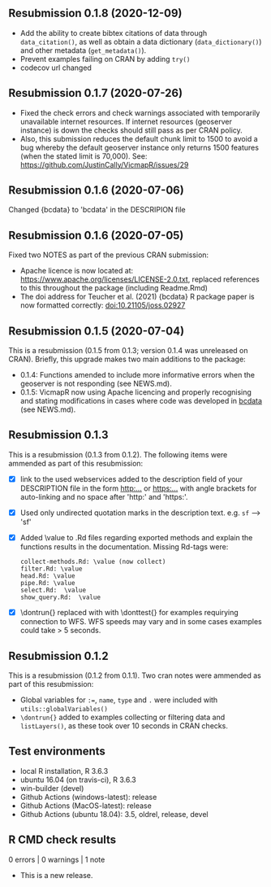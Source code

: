 ## Resubmission 0.1.8 (2020-12-09)  
+ Add the ability to create bibtex citations of data through `data_citation()`, as well as obtain a data dictionary (`data_dictionary()`) and other metadata (`get_metadata()`).  
+ Prevent examples failing on CRAN by adding `try()`  
+ codecov url changed

## Resubmission 0.1.7 (2020-07-26)  

+ Fixed the check errors and check warnings associated with temporarily unavailable internet resources. If internet resources (geoserver instance) is down the checks should still pass as per CRAN policy.   
+ Also, this submission reduces the default chunk limit to 1500 to avoid a bug whereby the default geoserver instance only returns 1500 features (when the stated limit is 70,000). See: https://github.com/JustinCally/VicmapR/issues/29  

## Resubmission 0.1.6 (2020-07-06)
Changed {bcdata} to 'bcdata' in the DESCRIPION file

## Resubmission 0.1.6 (2020-07-05)
Fixed two NOTES as part of the previous CRAN submission:  

+ Apache licence is now located at: https://www.apache.org/licenses/LICENSE-2.0.txt, replaced references to this throughout the package (including Readme.Rmd)   
+ The doi address for Teucher et al. (2021) {bcdata} R package paper is now formatted correctly: <doi:10.21105/joss.02927>   

## Resubmission 0.1.5  (2020-07-04)
This is a resubmission (0.1.5 from 0.1.3; version 0.1.4 was unreleased on CRAN). Briefly, this upgrade makes two main additions to the package:  

+ 0.1.4: Functions amended to include more informative errors when the geoserver is not responding (see NEWS.md).  
+ 0.1.5: VicmapR now using Apache licencing and properly recognising and stating modifications in cases where code was developed in [bcdata](https://github.com/bcgov/bcdata) (see NEWS.md).  

## Resubmission 0.1.3 
This is a resubmission (0.1.3 from 0.1.2). The following items were ammended as part of this resubmission:  

- [x] link to the used webservices added to the description field of your DESCRIPTION file in the form <http:...> or <https:...> with angle brackets for auto-linking and no space after 'http:' and 'https:'.

- [x] Used only undirected quotation marks in the description text. e.g. `sf` --> 'sf'

- [x] Added \value to .Rd files regarding exported methods and explain the functions results in the documentation. Missing Rd-tags were:

      collect-methods.Rd: \value (now collect)
      filter.Rd: \value
      head.Rd: \value
      pipe.Rd: \value
      select.Rd:  \value
      show_query.Rd:  \value

- [x] \dontrun{} replaced with with \donttest{} for examples requirying connection to WFS. WFS speeds may vary and in some cases examples could take > 5 seconds. 

## Resubmission 0.1.2 
This is a resubmission (0.1.2 from 0.1.1). Two cran notes were ammended as part of this resubmission:  

* Global variables for `:=`, `name`, `type` and `.` were included with `utils::globalVariables()`  
* `\dontrun{}` added to examples collecting or filtering data and `listLayers()`, as these took over 10 seconds in CRAN checks.  

## Test environments
* local R installation, R 3.6.3
* ubuntu 16.04 (on travis-ci), R 3.6.3
* win-builder (devel)
* Github Actions (windows-latest): release  
* Github Actions (MacOS-latest): release  
* Github Actions (ubuntu 18.04): 3.5, oldrel, release, devel

## R CMD check results

0 errors | 0 warnings | 1 note

* This is a new release.
